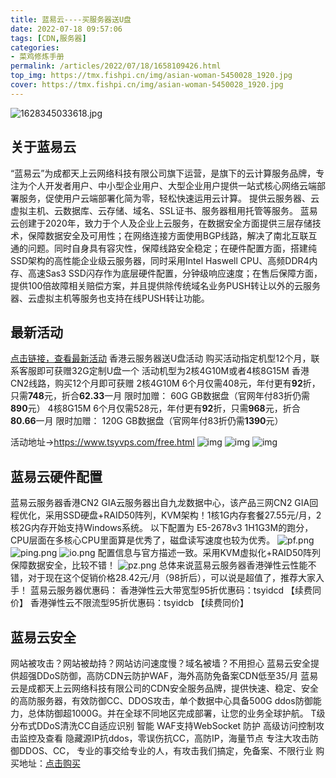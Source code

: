 ```yaml
---
title: 蓝易云----买服务器送U盘
date: 2022-07-18 09:57:06
tags: [CDN,服务器]
categories: 
- 菜鸡修炼手册
permalink: /articles/2022/07/18/1658109426.html
top_img: https://tmx.fishpi.cn/img/asian-woman-5450028_1920.jpg
cover: https://tmx.fishpi.cn/img/asian-woman-5450028_1920.jpg
---
```

![1628345033618.jpg](https://tmx.fishpi.cn/img/asian-woman-5450028_1920.jpg)


## 关于蓝易云
“蓝易云”为成都天上云网络科技有限公司旗下运营，是旗下的云计算服务品牌，专注为个人开发者用户、中小型企业用户、大型企业用户提供一站式核心网络云端部署服务，促使用户云端部署化简为零，轻松快速运用云计算。
提供云服务器、云虚拟主机、云数据库、云存储、域名、SSL证书、服务器租用托管等服务。
蓝易云创建于2020年，致力于个人及企业上云服务，在数据安全方面提供三层存储技术，保障数据安全及可用性；在网络连接方面使用BGP线路，解决了南北互联互通的问题。同时自身具有容灾性，保障线路安全稳定；在硬件配置方面，搭建纯SSD架构的高性能企业级云服务器，同时采用Intel Haswell CPU、高频DDR4内存、高速Sas3 SSD闪存作为底层硬件配置，分钟级响应速度；在售后保障方面，提供100倍故障相关赔偿方案，并且提供除传统域名业务PUSH转让以外的云服务器、云虚拟主机等服务也支持在线PUSH转让功能。

## 最新活动
[点击链接，查看最新活动](https://www.tsyvps.com/aff/DXBBYSXD)
香港云服务器送U盘活动
购买活动指定机型12个月，联系客服即可获赠32G定制U盘一个
活动机型为2核4G10M或者4核8G15M
香港CN2线路，购买12个月即可获赠
2核4G10M 6个月仅需408元，年付更有**92**折，只需**748**元，折合**62.33**一月
限时加赠： 60G GB数据盘（官网年付83折仍需**890**元）
4核8G15M 6个月仅需528元，年付更有**92**折，只需**968**元，折合**80.66**一月
限时加赠： 120G GB数据盘（官网年付83折仍需**1390**元）

活动地址->https://www.tsyvps.com/free.html
![img](https://tmx.fishpi.cn/img/Snipaste_2022-07-18_09-42-06.jpg)
![img](https://tmx.fishpi.cn/img/微信图片_20220718100734.jpg)
![img](https://tmx.fishpi.cn/img/微信图片_20220718100744.jpg)

## 蓝易云硬件配置
蓝易云服务器香港CN2 GIA云服务器出自九龙数据中心，该产品三网CN2 GIA回程优化，采用SSD硬盘+RAID50阵列，KVM架构！1核1G内存套餐27.55元/月，2核2G内存开始支持Windows系统。
以下配置为 E5-2678v3 1H1G3M的跑分，CPU层面在多核心CPU里面算是优秀了，磁盘读写速度也较为优秀。
![pf.png](https://tmx.fishpi.cn/img/lyypf.png)
![ping.png](https://tmx.fishpi.cn/img/lypping.png)
![io.png](https://tmx.fishpi.cn/img/lyyio.png)
配置信息与官方描述一致。采用KVM虚拟化+RAID50阵列保障数据安全，比较不错！
![pz.png](https://tmx.fishpi.cn/img/lyypz.png)
总体来说蓝易云服务器香港弹性云性能不错，对于现在这个促销价格28.42元/月（98折后），可以说是超值了，推荐大家入手！
蓝易云服务器优惠码：
香港弹性云大带宽型95折优惠码：tsyidcd 【续费同价】
香港弹性云不限流型95折优惠码：tsyidcb 【续费同价】


## 蓝易云安全
网站被攻击？网站被劫持？网站访问速度慢？域名被墙？不用担心
蓝易云安全提供超强DDoS防御，高防CDN云防护WAF，海外高防免备案CDN低至35/月
蓝易云是成都天上云网络科技有限公司的CDN安全服务品牌，提供快速、稳定、安全的高防服务器，有效防御CC、DDOS攻击，单个数据中心具备500G ddos防御能力，总体防御超1000G。并在全球不同地区完成部署，让您的业务全球护航。
T级分布式DDoS清洗CC自适应识别 智能 WAF支持WebSocket 防护 高级访问控制攻击监控及查看
隐藏源IP抗ddos，零误伤抗CC，高防IP，海量节点
专注大攻击防御DDOS、CC， 专业的事交给专业的人，有攻击我们搞定，免备案、不限行业
购买地址：[点击购买](https://www.tsycdn.com/)
